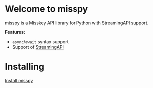 # Welcome to misspy

misspy is a Misskey API library for Python with StreamingAPI support.

**Features:**

- `async`/`await` syntax support
- Support of [StreamingAPI](https://misskey-hub.net/en/docs/api/streaming)

# Installing
[Install misspy](https://misspy.sonyakun.xyz/install/)